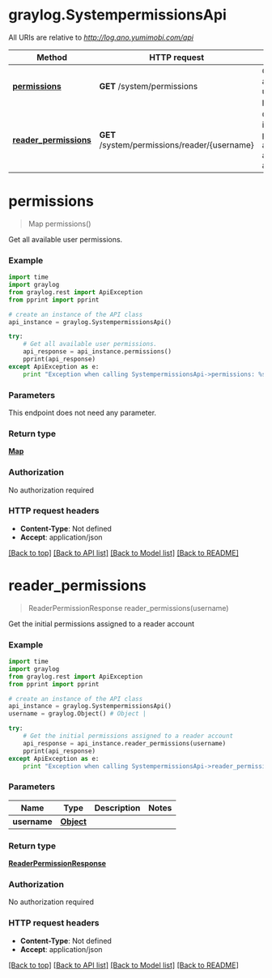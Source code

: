 # graylog.SystempermissionsApi

All URIs are relative to *http://log.ano.yumimobi.com/api*

Method | HTTP request | Description
------------- | ------------- | -------------
[**permissions**](SystempermissionsApi.md#permissions) | **GET** /system/permissions | Get all available user permissions.
[**reader_permissions**](SystempermissionsApi.md#reader_permissions) | **GET** /system/permissions/reader/{username} | Get the initial permissions assigned to a reader account


# **permissions**
> Map permissions()

Get all available user permissions.



### Example 
```python
import time
import graylog
from graylog.rest import ApiException
from pprint import pprint

# create an instance of the API class
api_instance = graylog.SystempermissionsApi()

try: 
    # Get all available user permissions.
    api_response = api_instance.permissions()
    pprint(api_response)
except ApiException as e:
    print "Exception when calling SystempermissionsApi->permissions: %s\n" % e
```

### Parameters
This endpoint does not need any parameter.

### Return type

[**Map**](Map.md)

### Authorization

No authorization required

### HTTP request headers

 - **Content-Type**: Not defined
 - **Accept**: application/json

[[Back to top]](#) [[Back to API list]](../README.md#documentation-for-api-endpoints) [[Back to Model list]](../README.md#documentation-for-models) [[Back to README]](../README.md)

# **reader_permissions**
> ReaderPermissionResponse reader_permissions(username)

Get the initial permissions assigned to a reader account



### Example 
```python
import time
import graylog
from graylog.rest import ApiException
from pprint import pprint

# create an instance of the API class
api_instance = graylog.SystempermissionsApi()
username = graylog.Object() # Object | 

try: 
    # Get the initial permissions assigned to a reader account
    api_response = api_instance.reader_permissions(username)
    pprint(api_response)
except ApiException as e:
    print "Exception when calling SystempermissionsApi->reader_permissions: %s\n" % e
```

### Parameters

Name | Type | Description  | Notes
------------- | ------------- | ------------- | -------------
 **username** | [**Object**](.md)|  | 

### Return type

[**ReaderPermissionResponse**](ReaderPermissionResponse.md)

### Authorization

No authorization required

### HTTP request headers

 - **Content-Type**: Not defined
 - **Accept**: application/json

[[Back to top]](#) [[Back to API list]](../README.md#documentation-for-api-endpoints) [[Back to Model list]](../README.md#documentation-for-models) [[Back to README]](../README.md)

